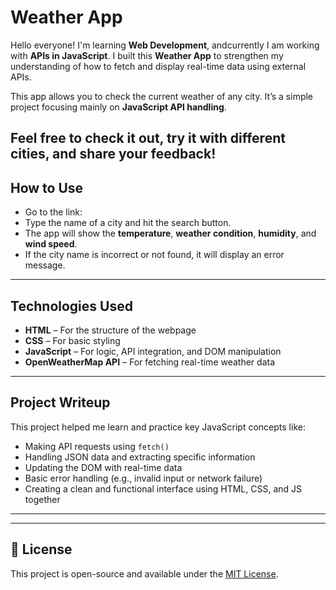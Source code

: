 # Weather App

Hello everyone! I'm learning **Web Development**, andcurrently I am working with **APIs in JavaScript**. I built this **Weather App** to strengthen my understanding of how to fetch and display real-time data using external APIs.

This app allows you to check the current weather of any city. It’s a simple project focusing mainly on **JavaScript API handling**.

Feel free to check it out, try it with different cities, and share your feedback!
---

## How to Use

- Go to the link: 
- Type the name of a city and hit the search button.
- The app will show the **temperature**, **weather condition**, **humidity**, and **wind speed**.
- If the city name is incorrect or not found, it will display an error message.

---

## Technologies Used

- **HTML** – For the structure of the webpage  
- **CSS** – For basic styling  
- **JavaScript** – For logic, API integration, and DOM manipulation  
- **OpenWeatherMap API** – For fetching real-time weather data

---

## Project Writeup

This project helped me learn and practice key JavaScript concepts like:

- Making API requests using `fetch()`
- Handling JSON data and extracting specific information
- Updating the DOM with real-time data
- Basic error handling (e.g., invalid input or network failure)
- Creating a clean and functional interface using HTML, CSS, and JS together

---
---

## 📄 License

This project is open-source and available under the [MIT License](LICENSE).
